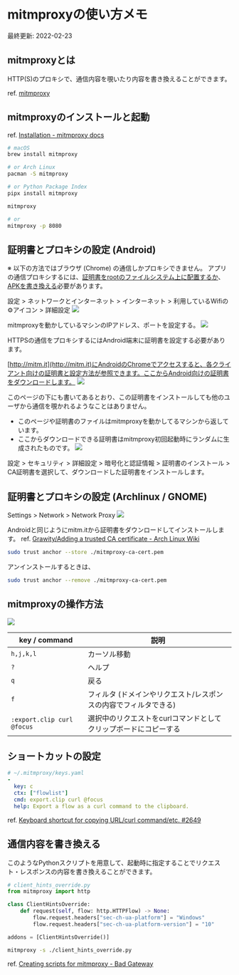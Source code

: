 # mitmproxyの使い方メモ

最終更新: 2022-02-23

## mitmproxyとは

HTTP(S)のプロキシで、通信内容を覗いたり内容を書き換えることができます。

ref. [mitmproxy](https://mitmproxy.org/)

## mitmproxyのインストールと起動

ref. [Installation - mitmproxy docs](https://docs.mitmproxy.org/stable/overview-installation/)

```sh
# macOS
brew install mitmproxy

# or Arch Linux
pacman -S mitmproxy

# or Python Package Index
pipx install mitmproxy
```

```sh
mitmproxy

# or
mitmproxy -p 8080
```

## 証明書とプロキシの設定 (Android)

※ 以下の方法ではブラウザ (Chrome) の通信しかプロキシできません。
アプリの通信プロキシするには、[証明書をrootのファイルシステム上に配置するか](https://github.com/mitmproxy/mitmproxy/issues/2054#issuecomment-327735569)、
[APKを書き換える](https://github.com/mitmproxy/mitmproxy/issues/2054#issuecomment-289206209)必要があります。

設定 > ネットワークとインターネット > インターネット >
利用しているWifiの⚙️アイコン > 詳細設定
![](https://user-images.githubusercontent.com/8685693/155329499-b8154ce4-45ce-4920-a3a8-a43d79e0bcce.png)

mitmproxyを動かしているマシンのIPアドレス、ポートを設定する。
![](https://user-images.githubusercontent.com/8685693/155329504-326bd614-5c7c-42d5-9b29-97f592f09538.png) 

HTTPSの通信をプロキシするにはAndroid端末に証明書を設定する必要があります。

[http://mitm.it](http://mitm.it)にAndroidのChromeでアクセスすると、各クライアント向けの証明書と設定方法が参照できます。ここからAndroid向けの証明書をダウンロードします。
![](https://user-images.githubusercontent.com/8685693/155329507-024702c0-4107-4cff-ba2f-005e78bc6700.png)

このページの下にも書いてあるとおり、この証明書をインストールしても他のユーザから通信を覗かれるようなことはありません。
- このページや証明書のファイルはmitmproxyを動かしてるマシンから返しています。
- ここからダウンロードできる証明書はmitmproxy初回起動時にランダムに生成されたものです。
![](https://user-images.githubusercontent.com/8685693/155329510-2280a9ef-c159-4212-81d7-c403cbc2a0f9.png)

設定 > セキュリティ > 詳細設定 > 暗号化と認証情報 > 証明書のインストール >
CA証明書を選択して、ダウンロードした証明書をインストールします。

## 証明書とプロキシの設定 (Archlinux / GNOME)

Settings > Network > Network Proxy
![](https://user-images.githubusercontent.com/8685693/155333350-b1e24322-6278-4884-9bb1-3c8678f28a4b.png)

Androidと同じようにmitm.itから証明書をダウンロードしてインストールします。
ref. [Grawity/Adding a trusted CA certificate - Arch Linux Wiki](https://wiki.archlinux.org/title/User:Grawity/Adding_a_trusted_CA_certificate)

```sh
sudo trust anchor --store ./mitmproxy-ca-cert.pem
```

アンインストールするときは、
```sh
sudo trust anchor --remove ./mitmproxy-ca-cert.pem
```

## mitmproxyの操作方法

![](https://user-images.githubusercontent.com/8685693/155335446-dc9ea697-3aeb-4f5c-b7cf-c53da65a3be0.png)

| key / command | 説明 |
| --- | --- |
| `h,j,k,l` | カーソル移動 |
| `?` | ヘルプ |
| `q` | 戻る |
| `f` | フィルタ (ドメインやリクエスト/レスポンスの内容でフィルタできる) |
| `:export.clip curl @focus` | 選択中のリクエストをcurlコマンドとしてクリップボードにコピーする |

## ショートカットの設定

```yaml
# ~/.mitmproxy/keys.yaml
-
  key: c
  ctx: ["flowlist"]
  cmd: export.clip curl @focus
  help: Export a flow as a curl command to the clipboard.
```

ref. [Keyboard shortcut for copying URL/curl command/etc. #2649](https://github.com/mitmproxy/mitmproxy/issues/2649#issuecomment-392342343)

## 通信内容を書き換える

このようなPythonスクリプトを用意して、起動時に指定することでリクエスト・レスポンスの内容を書き換えることができます。

```python
# client_hints_override.py
from mitmproxy import http

class ClientHintsOverride:
    def request(self, flow: http.HTTPFlow) -> None:
        flow.request.headers["sec-ch-ua-platform"] = "Windows"
        flow.request.headers["sec-ch-ua-platform-version"] = "10"

addons = [ClientHintsOverride()]
```

```sh
mitmproxy -s ./client_hints_override.py
```

ref. [Creating scripts for mitmproxy - Bad Gateway](https://lucaslegname.github.io/mitmproxy/2020/11/04/mitmproxy-scripts.html)
